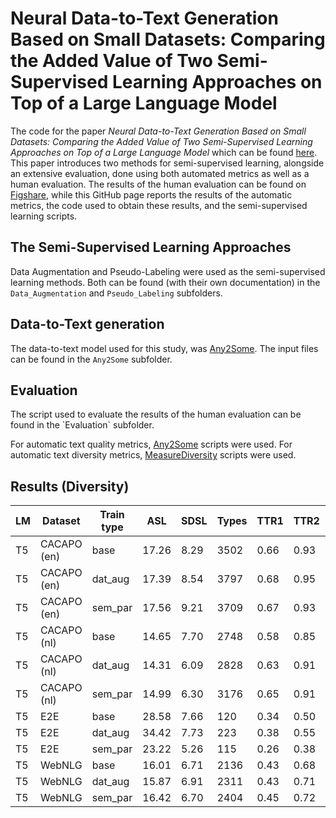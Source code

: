 # Neural Data-to-Text Generation Based on Small Datasets: Comparing the Added Value of Two Semi-Supervised Learning Approaches on Top of a Large Language Model

The code for the paper *Neural Data-to-Text Generation Based on Small Datasets: Comparing the Added Value of Two Semi-Supervised Learning Approaches on Top of a Large Language Model* which can be found [here](https://arxiv.org/pdf/2207.06839). This paper introduces two methods for semi-supervised learning, alongside an extensive evaluation, done using both automated metrics as well as a human evaluation. The results of the human evaluation can be found on [Figshare](https://figshare.com/s/3959076f2d69d1381ccc), while this GitHub page reports the results of the automatic metrics, the code used to obtain these results, and the semi-supervised learning scripts.

<h2>The Semi-Supervised Learning Approaches</h2>

Data Augmentation and Pseudo-Labeling were used as the semi-supervised learning methods. Both can be found (with their own documentation) in the `Data_Augmentation` and `Pseudo_Labeling` subfolders.

<h2>Data-to-Text generation</h2>

The data-to-text model used for this study, was [Any2Some](https://github.com/ThiagoCF05/Any2Some). The input files can be found in the `Any2Some` subfolder.

<h2>Evaluation</h2>
The script used to evaluate the results of the human evaluation can be found in the `Evaluation` subfolder.

For automatic text quality metrics, [Any2Some](https://github.com/ThiagoCF05/Any2Some) scripts were used.
For automatic text diversity metrics, [MeasureDiversity](https://github.com/evanmiltenburg/MeasureDiversity) scripts were used.

<h2>Results (Diversity)</h2>

| LM | Dataset     | Train type | ASL   | SDSL | Types | TTR1 | TTR2 | %Novel | Cov  | Nov  | Loc5 |
|----|-------------|------------|-------|------|-------|------|------|--------|------|------|------|
| T5 | CACAPO (en) | base       | 17.26 | 8.29 | 3502  | 0.66 | 0.93 | 98.24  | 0.58 | 0.20 | 0.53 |
| T5 | CACAPO (en) | dat_aug    | 17.39 | 8.54 | 3797  | 0.68 | 0.95 | 99.80  | 0.61 | 0.24 | 0.51 |
| T5 | CACAPO (en) | sem_par    | 17.56 | 9.21 | 3709  | 0.67 | 0.93 | 98.50  | 0.60 | 0.22 | 0.57 |
| T5 | CACAPO (nl) | base       | 14.65 | 7.70 | 2748  | 0.58 | 0.85 | 98.86  | 0.56 | 0.20 | 0.52 |
| T5 | CACAPO (nl) | dat_aug    | 14.31 | 6.09 | 2828  | 0.63 | 0.91 | 98.93  | 0.56 | 0.22 | 0.57 |
| T5 | CACAPO (nl) | sem_par    | 14.99 | 6.30 | 3176  | 0.65 | 0.91 | 93.54  | 0.64 | 0.24 | 0.66 |
| T5 | E2E         | base       | 28.58 | 7.66 | 120   | 0.34 | 0.50 | 100.00 | 0.11 | 0.00 | 0.11 |
| T5 | E2E         | dat_aug    | 34.42 | 7.73 | 223   | 0.38 | 0.55 | 100.00 | 0.16 | 0.03 | 0.10 |
| T5 | E2E         | sem_par    | 23.22 | 5.26 | 115   | 0.26 | 0.38 | 100.00 | 0.07 | 0.03 | 0.08 |
| T5 | WebNLG      | base       | 16.01 | 6.71 | 2136  | 0.43 | 0.68 | 79.78  | 0.69 | 0.02 | 0.69 |
| T5 | WebNLG      | dat_aug    | 15.87 | 6.91 | 2311  | 0.43 | 0.71 | 97.71  | 0.62 | 0.15 | 0.49 |
| T5 | WebNLG      | sem_par    | 16.42 | 6.70 | 2404  | 0.45 | 0.72 | 81.13  | 0.73 | 0.08 | 0.66 |
